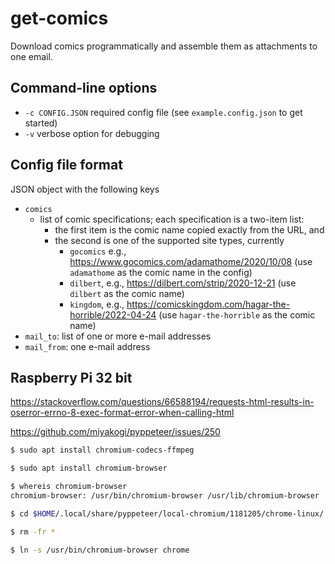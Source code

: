 # get-comics
Download comics programmatically and assemble them as attachments to one email.

## Command-line options

* `-c CONFIG.JSON` required config file 
  (see `example.config.json` to get started)
* `-v` verbose option for debugging

## Config file format

JSON object with the following keys
* `comics`
  * list of comic specifications; each specification is a two-item list:
    * the first item is the comic 
      name copied exactly from the URL, and 
    * the second is one of the supported site types, currently
      * `gocomics` e.g., https://www.gocomics.com/adamathome/2020/10/08 
        (use `adamathome` as the comic name in the config)
      * `dilbert`, e.g., https://dilbert.com/strip/2020-12-21
        (use `dilbert` as the comic name)
      * `kingdom`, e.g., https://comicskingdom.com/hagar-the-horrible/2022-04-24
        (use `hagar-the-horrible` as the comic name)
* `mail_to`: list of one or more e-mail addresses
* `mail_from`: one e-mail address

## Raspberry Pi 32 bit

https://stackoverflow.com/questions/66588194/requests-html-results-in-oserror-errno-8-exec-format-error-when-calling-html

https://github.com/miyakogi/pyppeteer/issues/250

```bash
$ sudo apt install chromium-codecs-ffmpeg

$ sudo apt install chromium-browser

$ whereis chromium-browser
chromium-browser: /usr/bin/chromium-browser /usr/lib/chromium-browser

$ cd $HOME/.local/share/pyppeteer/local-chromium/1181205/chrome-linux/

$ rm -fr *

$ ln -s /usr/bin/chromium-browser chrome
```